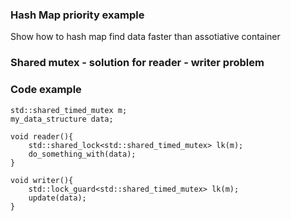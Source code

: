 ### Hash Map priority example

Show how to hash map find data faster than assotiative container

### Shared mutex - solution for reader - writer problem 

### Code example
```
std::shared_timed_mutex m;
my_data_structure data;

void reader(){
    std::shared_lock<std::shared_timed_mutex> lk(m);
    do_something_with(data);
}

void writer(){
    std::lock_guard<std::shared_timed_mutex> lk(m);
    update(data);
}
```
